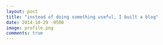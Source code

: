```yaml
---
layout: post
title: "instead of doing something useful, I built a blog"
date: 2014-10-29 -0500
image: profile.png
comments: true
---
```



